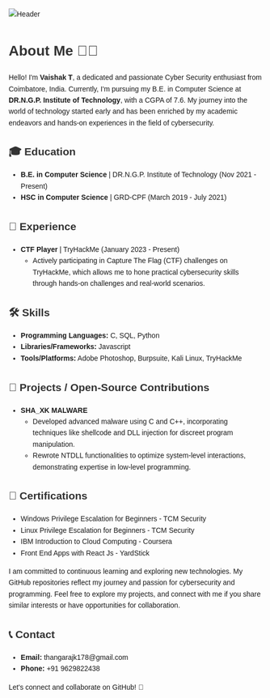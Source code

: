 ![Header](./github-header-image.png)

<body style="font-family: Arial, sans-serif; line-height: 1.6; margin: 20px;">
    <h1 style="color: #333;">About Me 👨‍💻</h1>
    <p>Hello! I'm <strong>Vaishak T</strong>, a dedicated and passionate Cyber Security enthusiast from Coimbatore, India. Currently, I'm pursuing my B.E. in Computer Science at <strong>DR.N.G.P. Institute of Technology</strong>, with a CGPA of 7.6. My journey into the world of technology started early and has been enriched by my academic endeavors and hands-on experiences in the field of cybersecurity.</p>
    
  <h2 style="color: #333;">🎓 Education</h2>
    <ul>
        <li><strong>B.E. in Computer Science</strong> | DR.N.G.P. Institute of Technology (Nov 2021 - Present)</li>
        <li><strong>HSC in Computer Science</strong> | GRD-CPF (March 2019 - July 2021)</li>
    </ul>
    
  <h2 style="color: #333;">💼 Experience</h2>
    <ul>
        <li><strong>CTF Player</strong> | TryHackMe (January 2023 - Present)
            <ul>
                <li>Actively participating in Capture The Flag (CTF) challenges on TryHackMe, which allows me to hone practical cybersecurity skills through hands-on challenges and real-world scenarios.</li>
            </ul>
        </li>
    </ul>
    
  <h2 style="color: #333;">🛠️ Skills</h2>
    <ul>
        <li><strong>Programming Languages:</strong> C, SQL, Python</li>
        <li><strong>Libraries/Frameworks:</strong> Javascript</li>
        <li><strong>Tools/Platforms:</strong> Adobe Photoshop, Burpsuite, Kali Linux, TryHackMe</li>
    </ul>
    
  <h2 style="color: #333;">🚀 Projects / Open-Source Contributions</h2>
    <ul>
        <li><strong>SHA_XK MALWARE</strong>
            <ul>
                <li>Developed advanced malware using C and C++, incorporating techniques like shellcode and DLL injection for discreet program manipulation.</li>
                <li>Rewrote NTDLL functionalities to optimize system-level interactions, demonstrating expertise in low-level programming.</li>
            </ul>
        </li>
    </ul>
    
  <h2 style="color: #333;">📜 Certifications</h2>
    <ul>
        <li>Windows Privilege Escalation for Beginners - TCM Security</li>
        <li>Linux Privilege Escalation for Beginners - TCM Security</li>
        <li>IBM Introduction to Cloud Computing - Coursera</li>
        <li>Front End Apps with React Js - YardStick</li>
    </ul>
    
  <p>I am committed to continuous learning and exploring new technologies. My GitHub repositories reflect my journey and passion for cybersecurity and programming. Feel free to explore my projects, and connect with me if you share similar interests or have opportunities for collaboration.</p>
    
  <h2 style="color: #333;">📞 Contact</h2>
    <ul>
        <li><strong>Email:</strong> thangarajk178@gmail.com</li>
        <li><strong>Phone:</strong> +91 9629822438</li>
    </ul>
    
  <p>Let's connect and collaborate on GitHub! 🤝</p>
</body>




